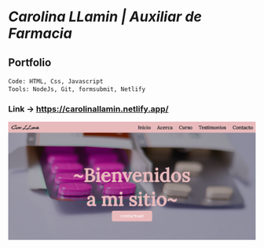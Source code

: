 # ***Carolina LLamin | Auxiliar de Farmacia***

## Portfolio 
    Code: HTML, Css, Javascript
    Tools: NodeJs, Git, formsubmit, Netlify

### Link -> https://carolinallamin.netlify.app/

![preview](images/cover.png)